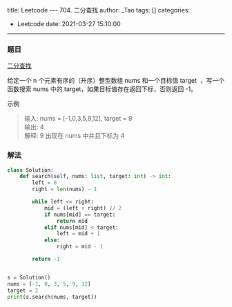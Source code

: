 title: Leetcode --- 704. 二分查找
author: _Tao
tags: []
categories:
  - Leetcode
date: 2021-03-27 15:10:00
---
### 题目

[二分查找](https://leetcode-cn.com/problems/binary-search)

给定一个 n 个元素有序的（升序）整型数组 nums 和一个目标值 target  ，写一个函数搜索 nums 中的 target，如果目标值存在返回下标，否则返回 -1。


示例
> 输入: nums = [-1,0,3,5,9,12], target = 9 <br/>
输出: 4 <br/>
解释: 9 出现在 nums 中并且下标为 4 <br/>

### 解法
```python
class Solution:
    def search(self, nums: list, target: int) -> int:
        left = 0
        right = len(nums) - 1

        while left <= right:
            mid = (left + right) // 2
            if nums[mid] == target:
                return mid
            elif nums[mid] < target:
                left = mid + 1
            else:
                right = mid - 1

        return -1


s = Solution()
nums = [-1, 0, 3, 5, 9, 12]
target = 2
print(s.search(nums, target))

```
